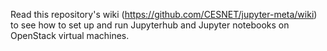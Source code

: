 Read this repository's wiki (https://github.com/CESNET/jupyter-meta/wiki) to see how to set up and run Jupyterhub and Jupyter notebooks on OpenStack virtual machines.
